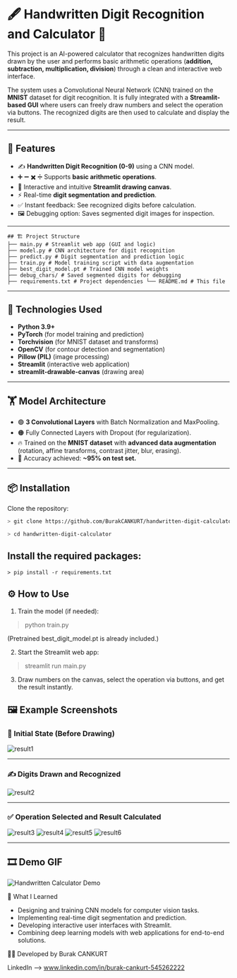 # 🖋️ Handwritten Digit Recognition and Calculator 🧮

This project is an AI-powered calculator that recognizes handwritten digits drawn by the user and performs basic arithmetic operations (**addition, subtraction, multiplication, division**) through a clean and interactive web interface.

The system uses a Convolutional Neural Network (CNN) trained on the **MNIST** dataset for digit recognition. It is fully integrated with a **Streamlit-based GUI** where users can freely draw numbers and select the operation via buttons. The recognized digits are then used to calculate and display the result.

---

## 🚀 Features

- ✍️ **Handwritten Digit Recognition (0-9)** using a CNN model.
- ➕ ➖ ✖️ ➗ Supports **basic arithmetic operations**.
- 🎨 Interactive and intuitive **Streamlit drawing canvas**.
- ⚡ Real-time **digit segmentation and prediction**.
- ✅ Instant feedback: See recognized digits before calculation.
- 🖼️ Debugging option: Saves segmented digit images for inspection.

---
```
## 🏗️ Project Structure
├── main.py # Streamlit web app (GUI and logic) 
├── model.py # CNN architecture for digit recognition 
├── predict.py # Digit segmentation and prediction logic 
├── train.py # Model training script with data augmentation 
├── best_digit_model.pt # Trained CNN model weights 
├── debug_chars/ # Saved segmented digits for debugging 
├── requirements.txt # Project dependencies └── README.md # This file
```


---

## 🧠 Technologies Used

- **Python 3.9+**
- **PyTorch** (for model training and prediction)
- **Torchvision** (for MNIST dataset and transforms)
- **OpenCV** (for contour detection and segmentation)
- **Pillow (PIL)** (image processing)
- **Streamlit** (interactive web application)
- **streamlit-drawable-canvas** (drawing area)

---

## 🏋️ Model Architecture

- 🟢 **3 Convolutional Layers** with Batch Normalization and MaxPooling.
- 🟠 Fully Connected Layers with Dropout (for regularization).
- 🔥 Trained on the **MNIST dataset** with **advanced data augmentation** (rotation, affine transforms, contrast jitter, blur, erasing).
- 🎯 Accuracy achieved: **~95% on test set.**

---

## 📦 Installation

Clone the repository:

```bash
> git clone https://github.com/BurakCANKURT/handwritten-digit-calculator.git

> cd handwritten-digit-calculator
```

## Install the required packages:
```
> pip install -r requirements.txt
```


## ⚙️ How to Use

1. Train the model (if needed):

> python train.py

(Pretrained best_digit_model.pt is already included.)

2. Start the Streamlit web app:

> streamlit run main.py

3. Draw numbers on the canvas, select the operation via buttons, and get the result instantly.



## 🖼️ Example Screenshots

### 🚩 Initial State (Before Drawing)
![result1](./media/screenshot1.png)

---

### ✍️ Digits Drawn and Recognized
![result2](./media/screenshot2.png)

---

### ✅ Operation Selected and Result Calculated
![result3](./media/screenshot3.png)
![result4](./media/screenshot4.png)
![result5](./media/screenshot5.png)
![result6](./media/screenshot6.png)

---

## 🎞️ Demo GIF

![Handwritten Calculator Demo](./media/demo.gif)


📌 What I Learned

- Designing and training CNN models for computer vision tasks.
- Implementing real-time digit segmentation and prediction.
- Developing interactive user interfaces with Streamlit.
- Combining deep learning models with web applications for end-to-end solutions.



🧑‍💻 Developed by Burak CANKURT

LinkedIn --> www.linkedin.com/in/burak-cankurt-545262222

